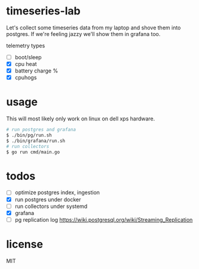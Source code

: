 # timeseries-lab
Let's collect some timeseries data from my laptop and shove them into postgres. If we're feeling jazzy we'll show them in grafana too.

telemetry types
- [ ] boot/sleep
- [x] cpu heat
- [x] battery charge %
- [x] cpuhogs

# usage
This will most likely only work on linux on dell xps hardware.

````bash
# run postgres and grafana
$ ./bin/pg/run.sh
$ ./bin/grafana/run.sh
# run collectors
$ go run cmd/main.go
````

# todos
- [ ] optimize postgres index, ingestion
- [x] run postgres under docker
- [ ] run collectors under systemd
- [x] grafana
- [ ] pg replication log https://wiki.postgresql.org/wiki/Streaming_Replication

# license
MIT
